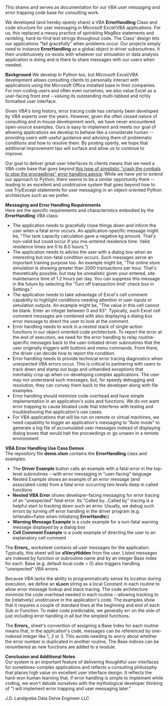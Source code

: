 This shares and serves as documentation for our VBA user messaging and error trapping code base for consulting work.

We developed (and hereby openly share) a VBA **ErrorHandling** Class and code structure for user messaging in Microsoft Excel/VBA applications. For us, this replaced a messy practice of sprinkling MsgBox statements and rambling, hard-to-find text strings throughout code. The Class' design lets our applications "fail gracefully" when problems occur. Our projects simply need to instance **ErrorHandling** as a global object in driver subsroutines. It then unobtrusively co-exists with whatever our simulation or data analysis application is doing and is there to share messages with our users when needed.

**Background**
We develop in Python too, but Microsoft Excel/VBA development allows consulting clients to personally interact with applications using the Microsoft Office installed base in their companies. For non-coding users and often even ourselves, we also value Excel as a user-facing front end --valuing its outstanding multi-tabbed and richly formatted user interface.

Given VBA's long history, error tracing code has certainly been developed by VBA experts over the years. However, given the often closed nature of consulting and in-house development work, we have never encountered open-source examples. Ours is easy to implement and meets our goal of allowing applications we develop to behave like a considerate human --providing users with useful guidance and advising them of problematic conditions and how to resolve them. By posting openly, we hope that additional improvement tips will surface and allow us to continue to improve.

Our goal to deliver great user interfaces to clients means that we need a VBA code base that goes beyond [this type of simplistic "crash the cymbals to stop the proceedings" error handling advice](https://stackoverflow.com/questions/1038006/what-are-some-good-patterns-for-vba-error-handling). While we have yet to extend our approach to Python, there seems to be a similar opportunity there --leading to an excellent and unobtrusive system that goes beyond how to use Try/Except statements for user messaging in an object-oriented Python architecture such as we prefer.

**Messaging and Error Handling Requirements**</br>
Here are the specific requirements and characteristics embodied by the **ErrorHandling** VBA class:
* The application needs to gracefully close things down and inform the user when a fatal error occurs. An application-specific message might be, "The tank capacity calculation gave a negative kg amount. That's non-valid but could occur if you mis-entered residence time. Valid residence times are 0 to 8.0 hours.")
* The application needs to advise the user with a dialog box when an interesting but non-fatal condition occurs. Such messages serve an important training purpose too. An example might be, "The online store simulation is showing greater than 2000 transactions per hour. That's theoretically possible, but may be unrealistic given your entered, site maintenance time of 1.2 hours per day. You can suppress this message in the future by selecting the 'Turn off transaction limit' check box in Settings."
* The application needs to take advantage of Excel's cell comment capability to highlight conditions needing attention in user inputs or simulation outputs. An example might be, "The value in this cell cannot be blank. Enter an integer between 0 and 63". Typically, such Excel cell comment messages are combined with also displaying a dialog box error message to direct the user to look at the comment.
* Error handling needs to work in a nested stack of single-action functions in our object-oriented code architecture. To report the error at the end of execution, we need for the error handling to relay routine-specific messages back to the user-initiated driver subroutines that the user originally triggers with buttons and menu commands. From there, the driver can decide how to report the condition.
* Error handling needs to provide technical error tracing diagnostics when unexpected VBA errors occur. This is critical to partnering with users to track down and stamp out bugs and unhandled exceptions that inevitably crop up when co-developing complex applications. The user may not understand such messages, but, for speedy debugging and resolution, they can convey them back to the developer along with file examples.
* Error handling should minimize code overhead and have simple implementation in an application's subs and functions.  We do not want error trapping to cause bloated code that interferes with testing and troubleshooing the application's use cases.
* For VBA applications that will be run on remote or virtual machines, we need capability to toggle an application's messaging to "Auto mode" to generate a log file of accumulated user messages instead of displaying dialog boxes that would halt the proceedings or go unseen in a remote environment

**VBA Error Handling Use Case Demos**</br>
The repository file **demo.xlsm** contains the **ErrorHandling** class and examples.
* The **Driver Example** button calls an example with a fatal error in the top-level subroutines --with error messaging in "user-facing" language
* Nested Example shows an example of an error message (and associated code) from a fatal error occurring two levels deep in called functions
* **Nested VBA Error** shows developer-facing messaging for error tracing of an "unexpected" fatal error. Its "Called by...Called by" tracing is a helpful start to tracking down such an error. Usually, we debug such errors by turning off error handling in the driver program (e.g. IsHandle=False when initializing **ErrorHandle**))
* **Warning Message Example** is a code example for a non-fatal warning message displayed by a dialog box
* **Cell Comment Example** is a code example of directing the user to an explanatory cell comment

The  **Errors_** worksheet contains all user messages for the application. Typically, this sheet will be **xlVeryHidden** from the user. Listed messages are indexed by function or subroutine name and by an integer Base index for each. Base (e.g. default local code = 0) also triggers handling "unexpected" VBA errors.

Because VBA lacks the ability to programmatically sense its location during execution, we define an **sLocn** string as a local Constant in each routine to allow error message lookup and stack tracing.  The code architecture minimize the code overhead needed in each routine --allowing tracking to be [relatively] unobtrusive in the application's code.  The examples show that it requires a couple of standard lines at the beginning and end of each Sub or Function.  To make code predictable, we generally err on the side of just including error handling in all but the simplest functions.

The **Errors_** sheet's convention of assigning a Base index for each routine means that, in the application's code, messages can be referenced by one-indexed integer like 1, 2 or 3. This avoids needing to worry about whether the error number is duplicated in another routine, The Base indices can be renumbered as new functions are added to a module.

**Conclusion and Additional Notes**</br>
Our system is an important feature of delivering thoughtful user interfaces for sometimes-complex applications and reflects a consulting philosophy that places high value on excellent user interface design. It reflects the hard-won human learning that, if error handling is simple to implement while coding, we won't delude ourselves with the mythological developer thinking of "I will implement error trapping and user messaging later."

J.D. Landgrebe
Data Delve Engineer LLC
